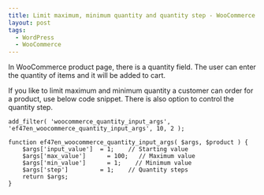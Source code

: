```yaml
---
title: Limit maximum, minimum quantity and quantity step - WooCommerce
layout: post
tags:
  - WordPress
  - WooCommerce
---
```


In WooCommerce product page, there is a quantity field. The user can enter the quantity of items and it will be added to cart.

If you like to limit maximum and minimum quantity a customer can order for a product, use below code snippet. There is also option to control the quantity step.

	add_filter( 'woocommerce_quantity_input_args', 'ef47en_woocommerce_quantity_input_args', 10, 2 );

	function ef47en_woocommerce_quantity_input_args( $args, $product ) {
		$args['input_value']  = 1;    // Starting value
		$args['max_value']      = 100;   // Maximum value
		$args['min_value']      = 1;    // Minimum value
		$args['step']         = 1;    // Quantity steps
		return $args;
	}
